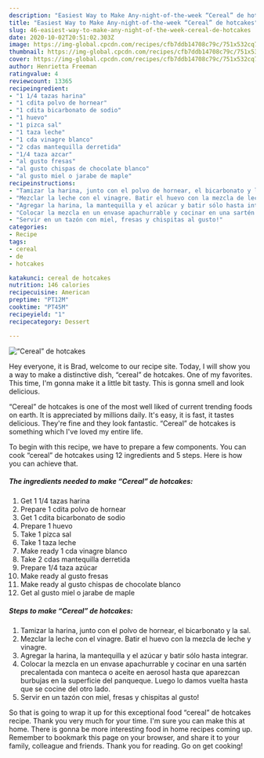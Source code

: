 ```yaml
---
description: "Easiest Way to Make Any-night-of-the-week “Cereal” de hotcakes"
title: "Easiest Way to Make Any-night-of-the-week “Cereal” de hotcakes"
slug: 46-easiest-way-to-make-any-night-of-the-week-cereal-de-hotcakes
date: 2020-10-02T20:51:02.303Z
image: https://img-global.cpcdn.com/recipes/cfb7ddb14708c79c/751x532cq70/cereal-de-hotcakes-foto-principal.jpg
thumbnail: https://img-global.cpcdn.com/recipes/cfb7ddb14708c79c/751x532cq70/cereal-de-hotcakes-foto-principal.jpg
cover: https://img-global.cpcdn.com/recipes/cfb7ddb14708c79c/751x532cq70/cereal-de-hotcakes-foto-principal.jpg
author: Henrietta Freeman
ratingvalue: 4
reviewcount: 13365
recipeingredient:
- "1 1/4 tazas harina"
- "1 cdita polvo de hornear"
- "1 cdita bicarbonato de sodio"
- "1 huevo"
- "1 pizca sal"
- "1 taza leche"
- "1 cda vinagre blanco"
- "2 cdas mantequilla derretida"
- "1/4 taza azcar"
- "al gusto fresas"
- "al gusto chispas de chocolate blanco"
- "al gusto miel o jarabe de maple"
recipeinstructions:
- "Tamizar la harina, junto con el polvo de hornear, el bicarbonato y la sal."
- "Mezclar la leche con el vinagre. Batir el huevo con la mezcla de leche y vinagre."
- "Agregar la harina, la mantequilla y el azúcar y batir sólo hasta integrar."
- "Colocar la mezcla en un envase apachurrable y cocinar en una sartén precalentada con manteca o aceite en aerosol hasta que aparezcan burbujas en la superficie del panqueque. Luego lo damos vuelta hasta que se cocine del otro lado."
- "Servir en un tazón con miel, fresas y chispitas al gusto!"
categories:
- Recipe
tags:
- cereal
- de
- hotcakes

katakunci: cereal de hotcakes 
nutrition: 146 calories
recipecuisine: American
preptime: "PT12M"
cooktime: "PT45M"
recipeyield: "1"
recipecategory: Dessert

---
```



![“Cereal” de hotcakes](https://img-global.cpcdn.com/recipes/cfb7ddb14708c79c/751x532cq70/cereal-de-hotcakes-foto-principal.jpg)

Hey everyone, it is Brad, welcome to our recipe site. Today, I will show you a way to make a distinctive dish, “cereal” de hotcakes. One of my favorites. This time, I'm gonna make it a little bit tasty. This is gonna smell and look delicious.



“Cereal” de hotcakes is one of the most well liked of current trending foods on earth. It is appreciated by millions daily. It's easy, it is fast, it tastes delicious. They're fine and they look fantastic. “Cereal” de hotcakes is something which I've loved my entire life.


To begin with this recipe, we have to prepare a few components. You can cook “cereal” de hotcakes using 12 ingredients and 5 steps. Here is how you can achieve that.

<!--inarticleads1-->

##### The ingredients needed to make “Cereal” de hotcakes:

1. Get 1 1/4 tazas harina
1. Prepare 1 cdita polvo de hornear
1. Get 1 cdita bicarbonato de sodio
1. Prepare 1 huevo
1. Take 1 pizca sal
1. Take 1 taza leche
1. Make ready 1 cda vinagre blanco
1. Take 2 cdas mantequilla derretida
1. Prepare 1/4 taza azúcar
1. Make ready al gusto fresas
1. Make ready al gusto chispas de chocolate blanco
1. Get al gusto miel o jarabe de maple




<!--inarticleads2-->

##### Steps to make “Cereal” de hotcakes:

1. Tamizar la harina, junto con el polvo de hornear, el bicarbonato y la sal.
1. Mezclar la leche con el vinagre. Batir el huevo con la mezcla de leche y vinagre.
1. Agregar la harina, la mantequilla y el azúcar y batir sólo hasta integrar.
1. Colocar la mezcla en un envase apachurrable y cocinar en una sartén precalentada con manteca o aceite en aerosol hasta que aparezcan burbujas en la superficie del panqueque. Luego lo damos vuelta hasta que se cocine del otro lado.
1. Servir en un tazón con miel, fresas y chispitas al gusto!




So that is going to wrap it up for this exceptional food “cereal” de hotcakes recipe. Thank you very much for your time. I'm sure you can make this at home. There is gonna be more interesting food in home recipes coming up. Remember to bookmark this page on your browser, and share it to your family, colleague and friends. Thank you for reading. Go on get cooking!
